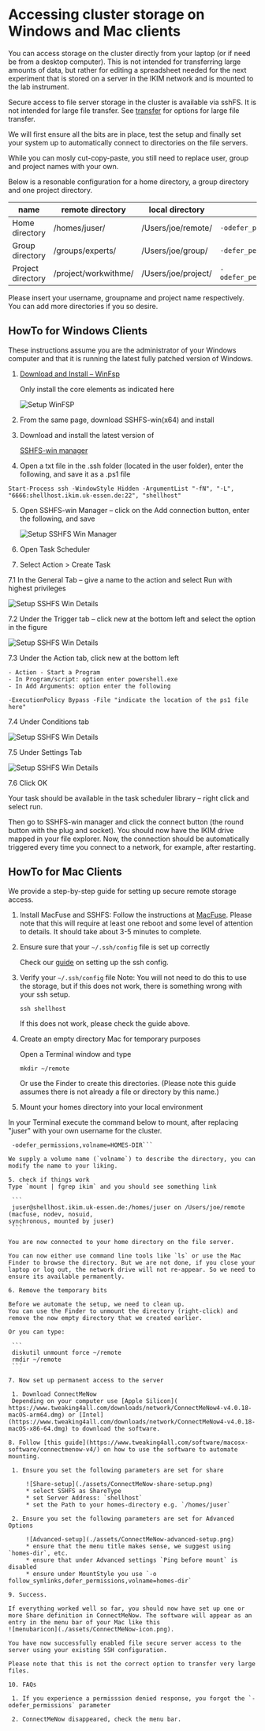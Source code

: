 # Accessing cluster storage on Windows and Mac clients

You can access storage on the cluster directly from your laptop (or if need be
from a desktop computer). This is not intended for transferring large amounts
of data, but rather for editing a spreadsheet needed for the next experiment that
is stored on a server in the IKIM network and is mounted to the lab instrument.

Secure access to file server storage in the cluster is available via sshFS.
It is not intended for large file transfer. See [transfer](transfer.md)
for options for large file transfer.

We will first ensure all the bits are in place, test the setup and finally
set your system up to automatically connect to directories on the file servers.

While you can mosly cut-copy-paste, you still
need to replace user, group and project names with your own.

Below is a resonable configuration for a home directory, a group directory
and one project directory.

| name | remote directory | local directory  |  Parameters|
| ---  | --- |  -- | ---|
| Home directory    | /homes/juser/ | /Users/joe/remote/ |`-odefer_permissions,volname=HOMES-DIR`|
| Group directory    | /groups/experts/ | /Users/joe/group/ |`-defer_permissions,volname=GROUPDIR`|
| Project directory | /project/workwithme/ | /Users/joe/project/|`-odefer_permissions,volname=PROJECTDIR`|

Please insert your username, groupname and project name respectively. You can
add more directories if you so desire.

## HowTo for Windows Clients

These instructions assume you are the administrator of your Windows computer and
that it is running the latest fully patched version of Windows.

1. [Download and Install – WinFsp](https://winfsp.dev/rel/)

    Only install the core elements as indicated here

    ![Setup WinFSP](./assets/WinFSP_download.png)

2. From the same page, download SSHFS-win(x64) and install

3. Download and install the latest version of

    [SSHFS-win manager](https://github.com/evsar3/sshfs-win-manager)

4. Open a txt file in the .ssh folder (located in the user folder), enter the following,
and save it as a .ps1 file

```text
Start-Process ssh -WindowStyle Hidden -ArgumentList "-fN", "-L", "6666:shellhost.ikim.uk-essen.de:22", "shellhost"
```

5. Open SSHFS-win Manager – click on the Add connection button, enter the following, and save

    ![Setup SSHFS Win Manager](./assets/sshfs_win_manager.png)

6. Open Task Scheduler

7. Select Action > Create Task

7.1 In the General Tab – give a name to the action and select Run with highest privileges

![Setup SSHFS Win Details](./assets/sshfs_win_manager_Details1.png)

7.2 Under the Trigger tab – click new at the bottom left and select the option in the figure

![Setup SSHFS Win Details](./assets/sshfs_win_manager_Details2.png)

7.3 Under the Action tab, click new at the bottom left

    - Action - Start a Program
    - In Program/script: option enter powershell.exe
    - In Add Arguments: option enter the following

```text
-ExecutionPolicy Bypass -File "indicate the location of the ps1 file here" 
```

7.4 Under Conditions tab

![Setup SSHFS Win Details](./assets/sshfs_win_manager_conditions.png)

7.5 Under Settings Tab

![Setup SSHFS Win Details](./assets/sshfs_win_manager_settings.png)

7.6 Click OK

Your task should be available in the task scheduler library – right click and select run.

Then go to SSHFS-win manager and click the connect button (the round button with the plug and socket).
You should now have the IKIM drive mapped in your file explorer.
Now, the connection should be automatically triggered every time you connect to a network, for example, after restarting.

## HowTo for Mac Clients

We provide a step-by-step guide for setting up secure remote storage access.

1. Install MacFuse and SSHFS:
 Follow the instructions at [MacFuse](https://osxfuse.github.io). Please note that this will require at least one reboot and some level of  attention to details. It should take about 3-5 minutes to complete.

2. Ensure sure that your `~/.ssh/config` file is set up correctly

   Check our [guide](access.md) on setting up the ssh config.

3. Verify your `~/.ssh/config` file
 Note: You will not need to do this to use the storage, but if this does not work, there is
something wrong with your ssh setup.

   ```ssh shellhost```

   If this does not work, please check the guide above.

4. Create an empty directory Mac for temporary purposes

   Open a  Terminal window and type

   ```mkdir ~/remote```

   Or use the Finder to create this directories. (Please note this guide assumes there is not already a file or directory by this name.)

5. Mount your homes directory into your local environment

In your Terminal execute the command below to mount, after replacing "juser" with your own username for the cluster.

   ```sshfs juser@shellhost:/homes/juser $HOME/remote/
    -odefer_permissions,volname=HOMES-DIR```

We supply a volume name (`volname`) to describe the directory, you can modify the name to your liking.

5. check if things work
Type `mount | fgrep ikim` and you should see something link

    ```
    juser@shellhost.ikim.uk-essen.de:/homes/juser on /Users/joe/remote (macfuse, nodev, nosuid, 
synchronous, mounted by juser)
    ```

You are now connected to your home directory on the file server.

You can now either use command line tools like `ls` or use the Mac Finder to browse the directory. But we are not done, if you close your laptop or log out, the network drive will not re-appear. So we need to ensure its available permanently.

6. Remove the temporary bits

Before we automate the setup, we need to clean up.
You can use the Finder to unmount the directory (right-click) and remove the now empty directory that we created earlier.

Or you can type:

    ```
    diskutil unmount force ~/remote
    rmdir ~/remote
    ```

7. Now set up permanent access to the server

    1. Download ConnectMeNow
    Depending on your computer use [Apple Silicon]( https://www.tweaking4all.com/downloads/network/ConnectMeNow4-v4.0.18-macOS-arm64.dmg) or [Intel](https://www.tweaking4all.com/downloads/network/ConnectMeNow4-v4.0.18-macOS-x86-64.dmg) to download the software.

8. Follow [this guide](https://www.tweaking4all.com/software/macosx-software/connectmenow-v4/) on how to use the software to automate mounting.

    1. Ensure you set the following parameters are set for share

        ![Share-setup](./assets/ConnectMeNow-share-setup.png)
        * select SSHFS as ShareType
        * set Server Address: `shellhost`
        * set the Path to your homes-directory e.g. `/homes/juser`

    2. Ensure you set the following parameters are set for Advanced Options

        ![Advanced-setup](./assets/ConnectMeNow-advanced-setup.png)
        * ensure that the menu title makes sense, we suggest using `homes-dir`, etc.
        * ensure that under Advanced settings `Ping before mount` is disabled
        * ensure under MountStyle you use `-o follow_symlinks,defer_permissions,volname=homes-dir`

9. Success.

If everything worked well so far, you should now have set up one or more Share definition in ConnectMeNow. The software will appear as an entry in the menu bar of your Mac like this
![menubaricon](./assets/ConnectMeNow-icon.png).

You have now successfully enabled file secure server access to the server using your existing SSH configuration.

Please note that this is not the correct option to transfer very large files.

10. FAQs

    1. If you experience a permisssion denied response, you forgot the `-odefer_permissions` parameter

    2. ConnectMeNow disappeared, check the menu bar.
